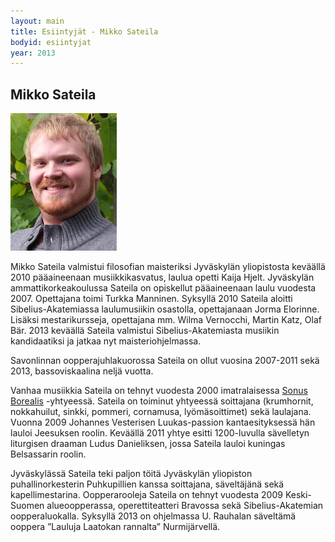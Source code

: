 ```yaml
---
layout: main
title: Esiintyjät - Mikko Sateila
bodyid: esiintyjat
year: 2013
---
```

## Mikko Sateila

![Mikko Sateila](mikko-sateila.jpg)


Mikko Sateila valmistui filosofian maisteriksi
Jyväskylän yliopistosta keväällä 2010 pääaineenaan musiikkikasvatus,
laulua opetti Kaija Hjelt. Jyväskylän ammattikorkeakoulussa Sateila on
opiskellut pääaineenaan laulu vuodesta 2007. Opettajana toimi Turkka
Manninen. Syksyllä 2010 Sateila aloitti Sibelius-Akatemiassa
laulumusiikin osastolla, opettajanaan Jorma Elorinne. Lisäksi
mestarikursseja, opettajana mm. Wilma Vernocchi, Martin Katz, Olaf
Bär. 2013 keväällä Sateila valmistui Sibelius-Akatemiasta musiikin
kandidaatiksi ja jatkaa nyt maisteriohjelmassa.

Savonlinnan oopperajuhlakuorossa Sateila on ollut vuosina 2007-2011 sekä 2013,
bassoviskaalina neljä vuotta.

Vanhaa musiikkia Sateila on tehnyt vuodesta 2000 imatralaisessa
[Sonus Borealis](../sonus-borealis/) -yhtyeessä. Sateila on toiminut yhtyeessä soittajana
(krumhornit, nokkahuilut, sinkki, pommeri, cornamusa, lyömäsoittimet)
sekä laulajana. Vuonna 2009 Johannes Vesterisen Luukas-passion
kantaesityksessä hän
lauloi Jeesuksen roolin. Keväällä 2011 yhtye esitti
1200-luvulla sävelletyn liturgisen draaman Ludus Danieliksen, jossa Sateila lauloi
kuningas Belsassarin roolin.

Jyväskylässä Sateila teki paljon töitä Jyväskylän
yliopiston puhallinorkesterin Puhkupillien kanssa soittajana,
säveltäjänä sekä kapellimestarina.
Oopperarooleja Sateila on tehnyt vuodesta 2009 Keski-Suomen
alueoopperassa, operettiteatteri Bravossa sekä Sibelius-Akatemian
oopperaluokalla. Syksyllä 2013 on ohjelmassa U. Rauhalan säveltämä
ooppera ”Lauluja Laatokan rannalta” Nurmijärvellä.